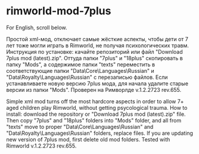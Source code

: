 # rimworld-mod-7plus

For English, scroll below.

Простой xml-мод, отключает самые жёсткие аспекты, чтобы дети от 7 лет тоже могли играть в Rimworld, не получая психологических травм.
Инструкция по установке: качайте репозиторий или файл "Download 7plus mod (latest).zip". Оттуда папки "7plus" и "18plus" скопировать в папку "Mods", а содержимое папки "texts" переместить в соответствующие папки "Data\Core\Languages\Russian\" и "Data\Royalty\Languages\Russian\" с перезаписью файлов. Если устанавливаете новую версию 7plus мода, для начала удалите старые версии из папки "Mods".
Проверен на Римворлде v.1.2.2723 rev.655.

Simple xml mod turns off the most hardcore aspects in order to allow 7+ aged children play Rimworld, without getting psycological trauma.
How to install: download the repository or "Download 7plus mod (latest).zip" file. Then copy "7plus" and "18plus" folders into "Mods" folder, and all from "texts" move to proper "Data\Core\Languages\Russian\" and "Data\Royalty\Languages\Russian\" folders, replace files. If you are updating new version of 7plus mod, first delete old mod folders.
Tested with Rimworld v.1.2.2723 rev.655.
